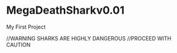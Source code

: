 MegaDeathSharkv0.01
===================

My First Project

//WARNING SHARKS ARE HIGHLY DANGEROUS
//PROCEED WITH CAUTION
